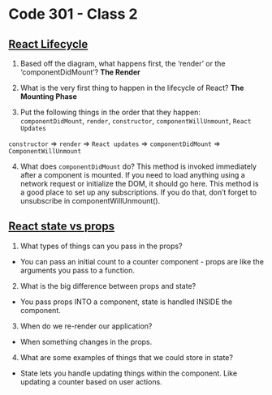# Code 301 - Class 2

## [React Lifecycle](https://medium.com/@joshuablankenshipnola/react-component-lifecycle-events-cb77e670a093)

1. Based off the diagram, what happens first, the ‘render’ or the ‘componentDidMount’?
**The Render**

2. What is the very first thing to happen in the lifecycle of React?
**The Mounting Phase**

3. Put the following things in the order that they happen: `componentDidMount`, `render`, `constructor`, `componentWillUnmount`, `React Updates`

`constructor` => `render` => `React updates` => `componentDidMount` => `ComponentWillUnmount`

4. What does `componentDidMount` do?
This method is invoked immediately after a component is mounted. If you need to load anything using a network request or initialize the DOM, it should go here. This method is a good place to set up any subscriptions. If you do that, don’t forget to unsubscribe in componentWillUnmount().

## [React state vs props](https://www.youtube.com/watch?v=IYvD9oBCuJI)

1. What types of things can you pass in the props?

- You can pass an initial count to a counter component - props are like the arguments you pass to a function.

2. What is the big difference between props and state?

- You pass props INTO a component, state is handled INSIDE the component.

3. When do we re-render our application?

- When something changes in the props.

4. What are some examples of things that we could store in state?

- State lets you handle updating things within the component. Like updating a counter based on user actions.